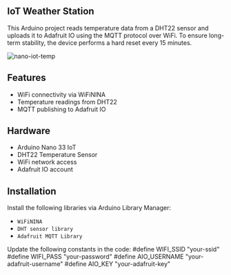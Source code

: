 
## IoT Weather Station

This Arduino project reads temperature data from a DHT22 sensor and uploads it to Adafruit IO using the MQTT protocol over WiFi. To ensure long-term stability, the device performs a hard reset every 15 minutes.

![nano-iot-temp](https://github.com/user-attachments/assets/69fbe537-e999-4f6b-8e26-e460bcd2193c)


## Features

- WiFi connectivity via WiFiNINA
- Temperature readings from DHT22
- MQTT publishing to Adafruit IO


## Hardware

- Arduino Nano 33 IoT  
- DHT22 Temperature Sensor  
- WiFi network access  
- Adafruit IO account

## Installation

Install the following libraries via Arduino Library Manager:
   - `WiFiNINA`
   - `DHT sensor library`
   - `Adafruit MQTT Library`
     
Update the following constants in the code:
   #define WIFI_SSID     "your-ssid"
   #define WIFI_PASS     "your-password"
   #define AIO_USERNAME  "your-adafruit-username"
   #define AIO_KEY       "your-adafruit-key"
